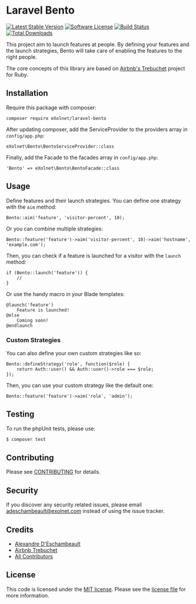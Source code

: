 # Laravel Bento

[![Latest Stable Version](https://poser.pugx.org/eXolnet/laravel-bento/v/stable?format=flat-square)](https://packagist.org/packages/eXolnet/laravel-bento)
[![Software License](https://img.shields.io/badge/license-MIT-brightgreen.svg?style=flat-square)](LICENSE.md)
[![Build Status](https://img.shields.io/travis/eXolnet/laravel-bento/master.svg?style=flat-square)](https://travis-ci.org/eXolnet/laravel-bento)
[![Total Downloads](https://img.shields.io/packagist/dt/eXolnet/laravel-bento.svg?style=flat-square)](https://packagist.org/packages/eXolnet/laravel-bento)

This project aim to launch features at people. By defining your features and the launch strategies, Bento will take care of enabling the features to the right people. 

The core concepts of this library are based on [Airbnb's Trebuchet](https://github.com/airbnb/trebuchet) project for Ruby.

## Installation

Require this package with composer:

```
composer require eXolnet/laravel-bento
```

After updating composer, add the ServiceProvider to the providers array in `config/app.php`:

```
eXolnet\Bento\BentoServiceProvider::class
```

Finally, add the Facade to the facades array in `config/app.php`: 

```
'Bento' => eXolnet\Bento\BentoFacade::class
```

## Usage

Define features and their launch strategies. You can define one strategy with the `aim` method:

```
Bento::aim('feature', 'visitor-percent', 10);
```

Or you can combine multiple strategies:

```
Bento::feature('feature')->aim('visitor-percent', 10)->aim('hostname', 'example.com');
```

Then, you can check if a feature is launched for a visitor with the `launch` method:

```
if (Bento::launch('feature')) {
    //
}
```

Or use the handy macro in your Blade templates:

```
@launch('feature')
    Feature is launched!
@else
    Coming soon!
@endlaunch
```

### Custom Strategies

You can also define your own custom strategies like so:

```
Bento::defineStrategy('role', function($role) {
    return Auth::user() && Auth::user()->role === $role;
});
```

Then, you can use your custom strategy like the default one:

```
Bento::feature('feature')->aim('role', 'admin');
```


## Testing

To run the phpUnit tests, please use:

``` bash
$ composer test
```

## Contributing

Please see [CONTRIBUTING](CONTRIBUTING.md) for details.

## Security

If you discover any security related issues, please email adeschambeault@exolnet.com instead of using the issue tracker.

## Credits

- [Alexandre D'Eschambeault](https://github.com/xel1045)
- [Airbnb Trebuchet](https://github.com/airbnb/trebuchet)
- [All Contributors](../../contributors)

## License

This code is licensed under the [MIT license](http://choosealicense.com/licenses/mit/). Please see the [license file](LICENSE) for more information.
